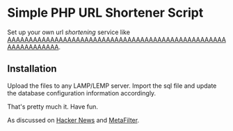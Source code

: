 # Simple PHP URL Shortener Script

Set up your own url _shortening_ service like [AAAAAAAAAAAAAAAAAAAAAAAAAAAAAAAAAAAAAAAAAAAAAAAAAAAAAAAAAAAAAAA][1].

## Installation

Upload the files to any LAMP/LEMP server. Import the sql file and update the database configuration information accordingly.

That's pretty much it. Have fun.

As discussed on [Hacker News][2] and [MetaFilter][3].

[1]: http://aaaaaaaaaaaaaaaaaaaaaaaaaaaaaaaaaaaaaaaaaaaaaaaaaaaaaaaaaaaaaaa.com/
[2]: https://news.ycombinator.com/item?id=19511735
[3]: https://www.metafilter.com/180140/AAAAAAAAAAAAAAAAAAAAAAAAAAAAAAAAAAAAAAAAAAAAAAAAAAAAAAAAAAAAAAA
